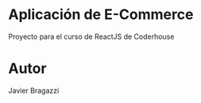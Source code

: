 # Aplicación de E-Commerce

Proyecto para el curso de ReactJS de Coderhouse 

# Autor
Javier Bragazzi